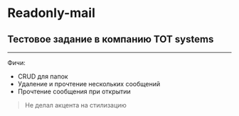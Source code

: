 # Readonly-mail

## Тестовое задание в компанию TOT systems

---

Фичи:

- CRUD для папок
- Удаление и прочтение нескольких сообщений
- Прочтение сообщения при открытии

> Не делал акцента на стилизацию
